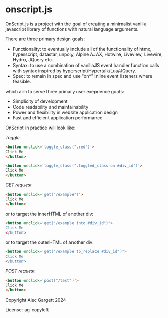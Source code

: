 # onscript.js

OnScript.js is a project with the goal of creating a minimalist vanilla javascript library of functions with natural language arguments.

There are three primary design goals:

* Functionality: to eventually include all of the functionality of htmx, hyperscript, datastar, unpoly, Alpine AJAX, Hotwire, Liveview, Livewire, Hydro, JQuery etc.
* Syntax: to use a combination of vanillaJS event handler function calls with syntax inspired by hyperscript/Hypertalk/Lua/JQuery.
* Spec: to remain in spec and use "on*" inline event listeners where feasible.

which aim to serve three primary user exeprience goals:

* Simplicity of development
* Code readability and maintainability
* Power and flexibility in website application design
* Fast and efficient application performance

OnScript in practice will look like:

*Toggle*

```html
<button onclick='toggle_class(".red")'>
Click Me
</button>
```

```html
<button onclick='toggle_class(".toggled_class on #div_id")'>
Click Me
</button>
```

*GET request*

```html
<button onclick='get("/example")'>
Click Me
</button>
```

or to target the innerHTML of another div:

```html
<button onclick='get("/example into #div_id")">
Click Me
</button>
```

or to target the outerHTML of another div:

```html
<button onclick='get("/example to_replace #div_id")">
Click Me
</button>
```

*POST request*

```html
<button onclick='post("/test")'>
Click Me
</button>
```

Copyright Alec Gargett 2024

License: ag-copyleft
